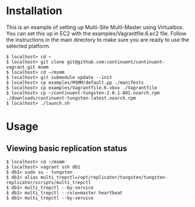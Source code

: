 # Installation

This is an example of setting up Multi-Site Multi-Master using Virtualbox. You can set this up in EC2 with the examples/Vagrantfile.6.ec2 file. Follow the instructions in the main directory to make sure you are ready to use the selected platform.

    $ localhost> cd ~
    $ localhost> git clone git@github.com:continuent/continuent-vagrant.git msmm
    $ localhost> cd ~/msmm
    $ localhost> git submodule update --init
    $ localhost> cp examples/MSMM/default.pp ./manifests
    $ localhost> cp examples/Vagrantfile.6.vbox ./Vagrantfile
    $ localhost> cp ~/continuent-tungsten-2.0.1-801.noarch.rpm ./downloads/continuent-tungsten-latest.noarch.rpm
    $ localhost> ./launch.sh

# Usage

## Viewing basic replication status

    $ localhost> cd ~/msmm
    $ localhost> vagrant ssh db1
    $ db1> sudo su - tungsten
    $ db1> alias multi_trepctl=/opt/replicator/tungsten/tungsten-replicator/scripts/multi_trepctl
    $ db1> multi_trepctl --by-service
    $ db1> multi_trepctl --role=master heartbeat
    $ db1> multi_trepctl --by-service
